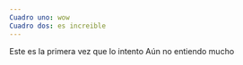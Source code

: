 ```yaml
---
Cuadro uno: wow
Cuadro dos: es increible
---
```

Este es la primera vez que lo intento
Aún no entiendo mucho
